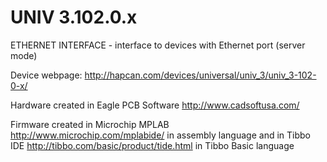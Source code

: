 UNIV 3.102.0.x
============

ETHERNET INTERFACE - interface to devices with Ethernet port (server mode)

Device webpage: http://hapcan.com/devices/universal/univ_3/univ_3-102-0-x/

Hardware created in Eagle PCB Software http://www.cadsoftusa.com/

Firmware created in Microchip MPLAB http://www.microchip.com/mplabide/ in assembly language
                 and
                 in Tibbo IDE http://tibbo.com/basic/product/tide.html in Tibbo Basic language
